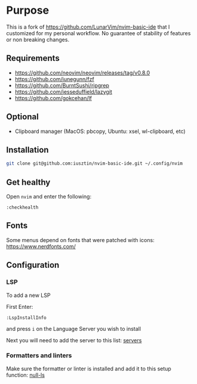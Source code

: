 # Purpose

This is a fork of https://github.com/LunarVim/nvim-basic-ide that I customized for my personal workflow.
No guarantee of stability of features or non breaking changes.

## Requirements

- https://github.com/neovim/neovim/releases/tag/v0.8.0
- https://github.com/junegunn/fzf
- https://github.com/BurntSushi/ripgrep
- https://github.com/jesseduffield/lazygit
- https://github.com/gokcehan/lf

## Optional

- Clipboard manager (MacOS: pbcopy, Ubuntu: xsel, wl-clipboard, etc)

## Installation


```sh
git clone git@github.com:iusztin/nvim-basic-ide.git ~/.config/nvim
```

## Get healthy

Open `nvim` and enter the following:

```
:checkhealth
```

## Fonts

Some menus depend on fonts that were patched with icons: https://www.nerdfonts.com/

## Configuration

### LSP

To add a new LSP

First Enter:

```
:LspInstallInfo
```

and press `i` on the Language Server you wish to install

Next you will need to add the server to this list: [servers](https://github.com/LunarVim/nvim-basic-ide/blob/8b9ec3bffe8c8577042baf07c75408532a733fea/lua/user/lsp/lsp-installer.lua#L6)

### Formatters and linters

Make sure the formatter or linter is installed and add it to this setup function: [null-ls](https://github.com/LunarVim/nvim-basic-ide/blob/8b9ec3bffe8c8577042baf07c75408532a733fea/lua/user/lsp/null-ls.lua#L13)
